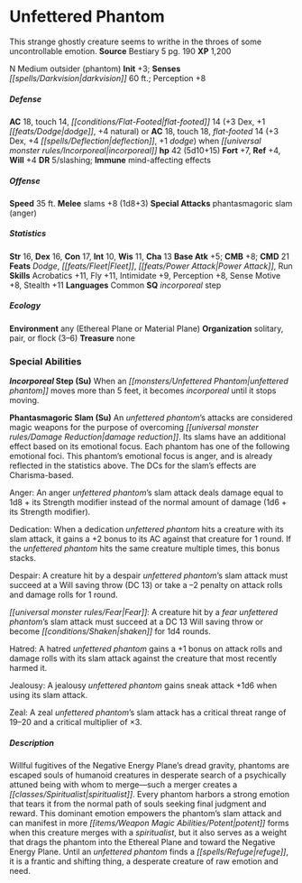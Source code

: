 ﻿---
cssclass: [monsters]
title1: Unfettered Phantom
desc_short: This strange ghostly creature seems to writhe in the throes of some uncontrollable
  emotion.
title2: Unfettered Phantom
CR: 4
sources:
- name: Bestiary 5
  page: 190
  link: http://paizo.com/products/btpy9g9x?Pathfinder-Roleplaying-Game-Bestiary-5
XP: 1200
alignment: N
size: Medium
type: outsider
subtypes:
- phantom
initiative:
  bonus: 3
senses:
  darkvision: 60
AC:
  AC: 18
  touch: 14
  flat_footed: 14
  other: or AC 18, touch 18, flat-footed 14 (+3 Dex, +4 deflection, +1 dodge) when
    incorporeal
  components:
    dex: 3
    dodge: 1
    natural: 4
HP:
  HP: 42
  long: 5d10+15
saves:
  fort: 7
  ref: 4
  will: 4
DR:
- amount: 5
  weakness: slashing
immunities:
- mind-affecting effects
speeds:
  base: 35
attacks:
  melee:
  - - text: slams +8 (1d8+3)
      entries:
      - - damage: 1d8+3
      attack: slams
      bonus:
      - 8
  special:
  - phantasmagoric slam (anger)
ability_scores:
  STR: 16
  DEX: 16
  CON: 17
  INT: 10
  WIS: 11
  CHA: 13
BAB: 5
CMB: 8
CMD: 21
feats:
- name: Dodge
- name: Fleet
- name: Power Attack
- name: Run
skills:
  Acrobatics: 11
  Fly: 11
  Intimidate: 9
  Perception: 8
  Sense Motive: 8
  Stealth: 11
languages:
- Common
special_qualities:
- incorporeal step
ecology:
  environment: any (Ethereal Plane or Material Plane)
  organization: solitary, pair, or flock (3-6)
  treasure_type: none
special_abilities:
  Incorporeal Step (Su): When an unfettered phantom moves more than 5 feet, it becomes
    incorporeal until it stops moving.
  Phantasmagoric Slam (Su): |-
    An unfettered phantom's attacks are considered magic weapons for the purpose of overcoming damage reduction. Its slams have an additional effect based on its emotional focus. Each phantom has one of the following emotional foci. This phantom's emotional focus is anger, and is already reflected in the statistics above. The DCs for the slam's effects are Charisma-based.
    Anger: An anger unfettered phantom's slam attack deals damage equal to 1d8 + its Strength modifier instead of the normal amount of damage (1d6 + its Strength modifier).
    Dedication: When a dedication unfettered phantom hits a creature with its slam attack, it gains a +2 bonus to its AC against that creature for 1 round. If the unfettered phantom hits the same creature multiple times, this bonus stacks.
    Despair: A creature hit by a despair unfettered phantom's slam attack must succeed at a Will saving throw (DC 13) or take a -2 penalty on attack rolls and damage rolls for 1 round.
    Fear: A creature hit by a fear unfettered phantom's slam attack must succeed at a DC 13 Will saving throw or become shaken for 1d4 rounds.
    Hatred: A hatred unfettered phantom gains a +1 bonus on attack rolls and damage rolls with its slam attack against the creature that most recently harmed it.
    Jealousy: A jealousy unfettered phantom gains sneak attack +1d6 when using its slam attack.
    Zeal: A zeal unfettered phantom's slam attack has a critical threat range of 19-20 and a critical multiplier of ×3.
desc_long: Willful fugitives of the Negative Energy Plane's dread gravity, phantoms
  are escaped souls of humanoid creatures in desperate search of a psychically attuned
  being with whom to merge-such a merger creates a spiritualist. Every phantom harbors
  a strong emotion that tears it from the normal path of souls seeking final judgment
  and reward. This dominant emotion empowers the phantom's slam attack and can manifest
  in more potent forms when this creature merges with a spiritualist, but it also
  serves as a weight that drags the phantom into the Ethereal Plane and toward the
  Negative Energy Plane. Until an unfettered phantom finds a refuge, it is a frantic
  and shifting thing, a desperate creature of raw emotion and need.

---

# Unfettered Phantom
This strange ghostly creature seems to writhe in the throes of some uncontrollable emotion.
**Source** Bestiary 5 pg. 190
**XP** 1,200

N Medium outsider (phantom)
**Init** +3; **Senses** _[[spells/Darkvision|darkvision]]_ 60 ft.; Perception +8

##### Defense

**AC** 18, touch 14, _[[conditions/Flat-Footed|flat-footed]]_ 14 (+3 Dex, +1 _[[feats/Dodge|dodge]]_, +4 natural) or **AC** 18, touch 18, _flat-footed_ 14 (+3 Dex, +4 _[[spells/Deflection|deflection]]_, +1 _dodge_) when _[[universal monster rules/Incorporeal|incorporeal]]_
**hp** 42 (5d10+15)
**Fort** +7, **Ref** +4, **Will** +4
**DR** 5/slashing; **Immune** mind-affecting effects

##### Offense
**Speed** 35 ft.
**Melee** slams +8 (1d8+3)
**Special Attacks** phantasmagoric slam (anger)

##### Statistics
**Str** 16, **Dex** 16, **Con** 17, **Int** 10, **Wis** 11, **Cha** 13
**Base Atk** +5; **CMB** +8; **CMD** 21
**Feats** _Dodge_, _[[feats/Fleet|Fleet]]_, _[[feats/Power Attack|Power Attack]]_, Run
**Skills** Acrobatics +11, Fly +11, Intimidate +9, Perception +8, Sense Motive +8, Stealth +11
**Languages** Common
**SQ** _incorporeal_ step

##### Ecology

**Environment** any (Ethereal Plane or Material Plane)
**Organization** solitary, pair, or flock (3–6)
**Treasure** none

### Special Abilities

**_Incorporeal_ Step (Su)** When an _[[monsters/Unfettered Phantom|unfettered phantom]]_ moves more than 5 feet, it becomes _incorporeal_ until it stops moving.

**Phantasmagoric Slam (Su)** An _unfettered phantom_’s attacks are considered magic weapons for the purpose of overcoming _[[universal monster rules/Damage Reduction|damage reduction]]_. Its slams have an additional effect based on its emotional focus. Each phantom has one of the following emotional foci. This phantom’s emotional focus is anger, and is already reflected in the statistics above. The DCs for the slam’s effects are Charisma-based.

Anger: An anger _unfettered phantom_’s slam attack deals damage equal to 1d8 + its Strength modifier instead of the normal amount of damage (1d6 + its Strength modifier).

Dedication: When a dedication _unfettered phantom_ hits a creature with its slam attack, it gains a +2 bonus to its AC against that creature for 1 round. If the _unfettered phantom_ hits the same creature multiple times, this bonus stacks.

Despair: A creature hit by a despair _unfettered phantom_’s slam attack must succeed at a Will saving throw (DC 13) or take a –2 penalty on attack rolls and damage rolls for 1 round.

_[[universal monster rules/Fear|Fear]]_: A creature hit by a _fear_ _unfettered phantom_’s slam attack must succeed at a DC 13 Will saving throw or become _[[conditions/Shaken|shaken]]_ for 1d4 rounds.

Hatred: A hatred _unfettered phantom_ gains a +1 bonus on attack rolls and damage rolls with its slam attack against the creature that most recently harmed it.

Jealousy: A jealousy _unfettered phantom_ gains sneak attack +1d6 when using its slam attack.

Zeal: A zeal _unfettered phantom_’s slam attack has a critical threat range of 19–20 and a critical multiplier of ×3.

##### Description

Willful fugitives of the Negative Energy Plane’s dread gravity, phantoms are escaped souls of humanoid creatures in desperate search of a psychically attuned being with whom to merge—such a merger creates a _[[classes/Spiritualist|spiritualist]]_. Every phantom harbors a strong emotion that tears it from the normal path of souls seeking final judgment and reward. This dominant emotion empowers the phantom’s slam attack and can manifest in more _[[items/Weapon Magic Abilities/Potent|potent]]_ forms when this creature merges with a _spiritualist_, but it also serves as a weight that drags the phantom into the Ethereal Plane and toward the Negative Energy Plane. Until an _unfettered phantom_ finds a _[[spells/Refuge|refuge]]_, it is a frantic and shifting thing, a desperate creature of raw emotion and need.